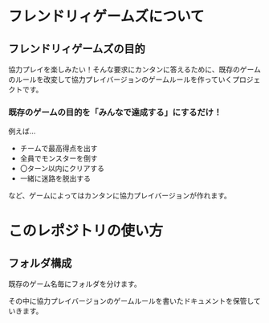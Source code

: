 # フレンドリィゲームズについて

## フレンドリィゲームズの目的

協力プレイを楽しみたい！そんな要求にカンタンに答えるために、既存のゲームのルールを改変して協力プレイバージョンのゲームルールを作っていくプロジェクトです。

### 既存のゲームの目的を「みんなで達成する」にするだけ！

例えば…

- チームで最高得点を出す
- 全員でモンスターを倒す
- 〇ターン以内にクリアする
- 一緒に迷路を脱出する

など、ゲームによってはカンタンに協力プレイバージョンが作れます。

# このレポジトリの使い方

## フォルダ構成

既存のゲーム名毎にフォルダを分けます。

その中に協力プレイバージョンのゲームルールを書いたドキュメントを保管していきます。

